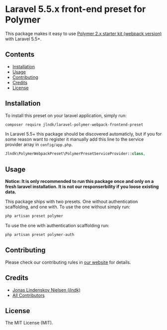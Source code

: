 # Laravel 5.5.x front-end preset for Polymer

This package makes it easy to use [Polymer 2.x starter kit (webpack version)](https://github.com/Banno/polymer-2-starter-kit-webpack) with Laravel 5.5+.

## Contents

- [Installation](#installation)
- [Usage](#usage)
- [Contributing](#contributing)
- [Credits](#credits)
- [License](#license)


## Installation

To install this preset on your laravel application, simply run:

``` bash
composer require jlndk/laravel-polymer-webpack-frontend-preset
```

In Laravel 5.5+ this package should be discovered automaticly, but if you for some reason want to register it manually add this line to the service provider array in `config/app.php`.
```php
Jlndk\PolymerWebpackPreset\PolymerPresetServiceProvider::class,
```

## Usage
**Notice: It is only recommended to run this package once and only on a fresh laravel installation. It is not our responserbility if you loose existing data.**

This package ships with two presets. One without authentication scaffolding, and one with.
To use the one without simply run:
```bash
php artisan preset polymer
```
To use the one with authentication scaffolding run:
```bash
php artisan preset polymer-auth
```

## Contributing

Please check our contributing rules in [our website](https://laravel-frontend-presets.github.io) for details.

## Credits

- [Jonas Lindenskov Nielsen (jlndk)](https://github.com/jlndk)
- [All Contributors](../../contributors)

## License

The MIT License (MIT).
